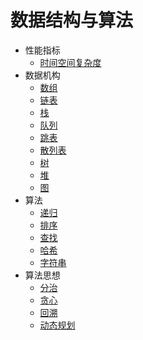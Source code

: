 # 数据结构与算法

* 性能指标
    - [时间空间复杂度](https://github.com/SkyYongFly/DSA/blob/master/note/complexity/complexity.md)
* 数据机构
    - [数组](https://github.com/SkyYongFly/DSA/blob/master/note/array/array.md)
    - [链表](https://github.com/SkyYongFly/DSA/blob/master/note/list/list.md)
    - [栈](https://github.com/SkyYongFly/DSA/blob/master/note/stack/stack.md)
    - [队列](https://github.com/SkyYongFly/DSA/tree/master/note/queue)
    - [跳表](https://github.com/SkyYongFly/DSA/blob/master/note/skipList/skiplist.md)
    - [散列表](https://github.com/SkyYongFly/DSA/blob/master/note/hashTable/hashTable.md)
    - [树](https://github.com/SkyYongFly/DSA/blob/master/note/tree/tree.md)
    - [堆](https://github.com/SkyYongFly/DSA/blob/master/note/heap/heap.md)
    - [图](https://github.com/SkyYongFly/DSA/blob/master/note/graph/graph.md)
* 算法
    - [递归](https://github.com/SkyYongFly/DSA/blob/master/note/recursion/recursion.md)
    - [排序](https://github.com/SkyYongFly/DSA/blob/master/note/sort/sort.md)
    - [查找](https://github.com/SkyYongFly/DSA/blob/master/note/search/search.md)
    - [哈希](https://github.com/SkyYongFly/DSA/blob/master/note/hash/hash.md)
    - [字符串](https://github.com/SkyYongFly/DSA/blob/master/note/string/String.md)
* 算法思想
    - [分治](https://github.com/SkyYongFly/DSA/blob/master/note/idea/DivideAndConquer.md)
    - [贪心](https://github.com/SkyYongFly/DSA/blob/master/note/idea/GreedyAlgorithm.md)
    - [回溯](https://github.com/SkyYongFly/DSA/blob/master/note/idea/BacktrackingAlgorithm.md)
    - [动态规划]()

